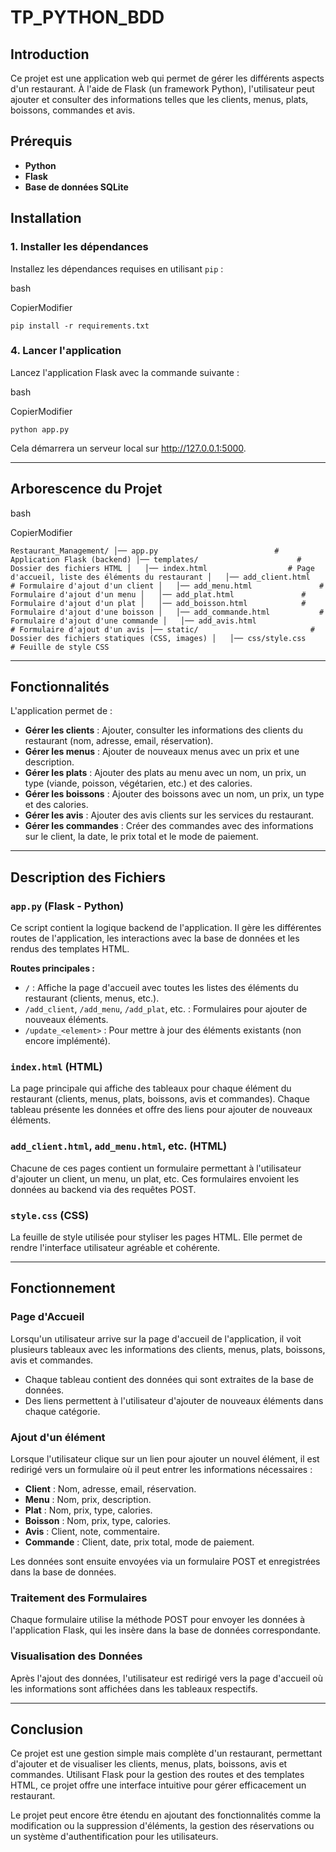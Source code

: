 # TP_PYTHON_BDD

## Introduction

Ce projet est une application web qui permet de gérer les différents aspects d'un restaurant. À l'aide de Flask (un framework Python), l'utilisateur peut ajouter et consulter des informations telles que les clients, menus, plats, boissons, commandes et avis.

## Prérequis

-   **Python**
-   **Flask**
-   **Base de données SQLite**

## Installation

### 1. Installer les dépendances

Installez les dépendances requises en utilisant `pip` :

bash

CopierModifier

`pip install -r requirements.txt` 

### 4. Lancer l'application

Lancez l'application Flask avec la commande suivante :

bash

CopierModifier

`python app.py` 

Cela démarrera un serveur local sur http://127.0.0.1:5000.

----------

## Arborescence du Projet

bash

CopierModifier

`Restaurant_Management/
│── app.py                          # Application Flask (backend)
│── templates/                      # Dossier des fichiers HTML
│   │── index.html                  # Page d'accueil, liste des éléments du restaurant
│   │── add_client.html             # Formulaire d'ajout d'un client
│   │── add_menu.html               # Formulaire d'ajout d'un menu
│   │── add_plat.html               # Formulaire d'ajout d'un plat
│   │── add_boisson.html            # Formulaire d'ajout d'une boisson
│   │── add_commande.html           # Formulaire d'ajout d'une commande
│   │── add_avis.html               # Formulaire d'ajout d'un avis
│── static/                         # Dossier des fichiers statiques (CSS, images)
│   │── css/style.css               # Feuille de style CSS` 

----------

## Fonctionnalités

L'application permet de :

-   **Gérer les clients** : Ajouter, consulter les informations des clients du restaurant (nom, adresse, email, réservation).
-   **Gérer les menus** : Ajouter de nouveaux menus avec un prix et une description.
-   **Gérer les plats** : Ajouter des plats au menu avec un nom, un prix, un type (viande, poisson, végétarien, etc.) et des calories.
-   **Gérer les boissons** : Ajouter des boissons avec un nom, un prix, un type et des calories.
-   **Gérer les avis** : Ajouter des avis clients sur les services du restaurant.
-   **Gérer les commandes** : Créer des commandes avec des informations sur le client, la date, le prix total et le mode de paiement.

----------

## Description des Fichiers

### `app.py` (Flask - Python)

Ce script contient la logique backend de l'application. Il gère les différentes routes de l'application, les interactions avec la base de données et les rendus des templates HTML.

**Routes principales :**

-   `/` : Affiche la page d'accueil avec toutes les listes des éléments du restaurant (clients, menus, etc.).
-   `/add_client`, `/add_menu`, `/add_plat`, etc. : Formulaires pour ajouter de nouveaux éléments.
-   `/update_<element>` : Pour mettre à jour des éléments existants (non encore implémenté).

### `index.html` (HTML)

La page principale qui affiche des tableaux pour chaque élément du restaurant (clients, menus, plats, boissons, avis et commandes). Chaque tableau présente les données et offre des liens pour ajouter de nouveaux éléments.

### `add_client.html`, `add_menu.html`, etc. (HTML)

Chacune de ces pages contient un formulaire permettant à l'utilisateur d'ajouter un client, un menu, un plat, etc. Ces formulaires envoient les données au backend via des requêtes POST.

### `style.css` (CSS)

La feuille de style utilisée pour styliser les pages HTML. Elle permet de rendre l'interface utilisateur agréable et cohérente.

----------

## Fonctionnement

### Page d'Accueil

Lorsqu'un utilisateur arrive sur la page d'accueil de l'application, il voit plusieurs tableaux avec les informations des clients, menus, plats, boissons, avis et commandes.

-   Chaque tableau contient des données qui sont extraites de la base de données.
-   Des liens permettent à l'utilisateur d'ajouter de nouveaux éléments dans chaque catégorie.

### Ajout d'un élément

Lorsque l'utilisateur clique sur un lien pour ajouter un nouvel élément, il est redirigé vers un formulaire où il peut entrer les informations nécessaires :

-   **Client** : Nom, adresse, email, réservation.
-   **Menu** : Nom, prix, description.
-   **Plat** : Nom, prix, type, calories.
-   **Boisson** : Nom, prix, type, calories.
-   **Avis** : Client, note, commentaire.
-   **Commande** : Client, date, prix total, mode de paiement.

Les données sont ensuite envoyées via un formulaire POST et enregistrées dans la base de données.

### Traitement des Formulaires

Chaque formulaire utilise la méthode POST pour envoyer les données à l'application Flask, qui les insère dans la base de données correspondante.

### Visualisation des Données

Après l'ajout des données, l'utilisateur est redirigé vers la page d'accueil où les informations sont affichées dans les tableaux respectifs.

----------

## Conclusion

Ce projet est une gestion simple mais complète d'un restaurant, permettant d'ajouter et de visualiser les clients, menus, plats, boissons, avis et commandes. Utilisant Flask pour la gestion des routes et des templates HTML, ce projet offre une interface intuitive pour gérer efficacement un restaurant.

Le projet peut encore être étendu en ajoutant des fonctionnalités comme la modification ou la suppression d'éléments, la gestion des réservations ou un système d'authentification pour les utilisateurs.
